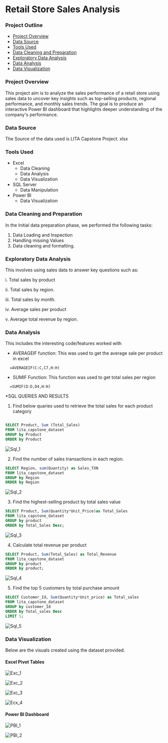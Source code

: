 # Retail Store Sales Analysis


### Project Outline

- [Project Overview](#project-overview)
- [Data Source](#data-source)
- [Tools Used](#tools-used)
- [Data Cleaning and Preparation](#data-cleaning-and-preparation)
- [Exploratory Data Analysis](#exploratory-data-analysis)
- [Data Analysis](#data-analysis)
- [Data Visualization](#data-visualization)


### Project Overview

This project aim is to analyze the sales performance of a retail store using sales data to uncover key insights such as 
top-selling products, regional performance, and monthly sales trends. 
The goal is to produce an interactive Power BI dashboard that highlights deeper understanding of the company's performance.

### Data Source

The Source of the data used is LITA Capstone Project. xlsx

### Tools Used

- Excel
   - Data Cleaning
   - Data Analysis
   - Data Visualization
- SQL Server
  - Data Manipulation
- Power BI
  - Data Visualization
 
 ### Data Cleaning and Preparation

In the Initial data preparation phase, we performed the following tasks:

 1. Data Loading and Inspection
 2. Handling missing Values
 3. Data cleaning and formatting.

### Exploratory Data Analysis

This involves using sales data to answer key questions such as:

i. Total sales by product

ii. Total sales by region.

iii. Total sales by month.

iv. Average sales per product 

v. Average total revenue by region.

### Data Analysis

This includes the interesting code/features worked with

* AVERAGEIF function: This was used to get the average sale per product in excel
```
  =AVERAGEIF(C:C,C7,H:H)
```
  * SUMIF Function: This function was used to get total sales per region

```
  =SUMIF(D:D,D4,H:H)
```

*SQL QUERIES AND RESULTS

 
1.   Find below quaries used to retrieve the total sales for each product category

 ```sql

SELECT Product, Sum (Total_Sales)
FROM lita_capstone_dataset
GROUP by Product
ORDER by Product
```
![Sql_1](https://github.com/user-attachments/assets/703fd7f3-587b-4477-9e3c-6882bda5c822)

2.   Find the number of sales transactions in each region.

 ```sql
SELECT Region, sum(Quantity) as Sales_TXN
FROM lita_capstone_dataset
GROUP by Region
ORDER by Region
```
![Sql_2](https://github.com/user-attachments/assets/b07a1669-1fad-49cc-acc7-71442b95b4e1)

3.   Find the highest-selling product by total sales value

```sql
SELECT Product, Sum(Quantity*Unit_Price)as Total_Sales 
FROM lita_capstone_dataset
GROUP by product
ORDER by Total_Sales Desc;
```
![Sql_3](https://github.com/user-attachments/assets/8e11f8b0-2311-4957-801b-e38dffa10754)

4.   Calculate total revenue per product

```sql
SELECT Product, Sum(Total_Sales) as Total_Revenue 
FROM lita_capstone_dataset
GROUP by product
ORDER by product;
```
![Sql_4](https://github.com/user-attachments/assets/60db0123-e52a-47f6-979b-948f8923f8bf)

5.   Find the top 5 customers by total purchase amount

```sql
SELECT Customer_Id, Sum(Quantity*Unit_price) as Total_sales
FROM lita_capstone_dataset
GROUP by customer_Id
ORDER by Total_sales Desc
LIMIT 5;
```
![Sql_5](https://github.com/user-attachments/assets/1b5da802-d924-488b-a1af-0ae4a7e3a756)

### Data Visualization

Below are the visuals created using the dataset provided.

#### Excel Pivot Tables

![Exc_1](https://github.com/user-attachments/assets/f2d30351-c6ec-4bbf-94d2-b5770724a05c)

![Exc_2](https://github.com/user-attachments/assets/3c9a6819-0236-4681-88bb-a7e34875d55a)

![Exc_3](https://github.com/user-attachments/assets/642396f3-df85-4335-b249-dc70c4aeaae2)

![Ecx_4](https://github.com/user-attachments/assets/d6a74a56-aba0-4415-a72e-d925e05e8717)

#### Power BI Dashboard

![PBI_1](https://github.com/user-attachments/assets/79cb9d5e-6a31-4224-8dea-f25e55ff690f)

![PBI_2](https://github.com/user-attachments/assets/373aa038-c243-4268-9414-176694c7786e)


